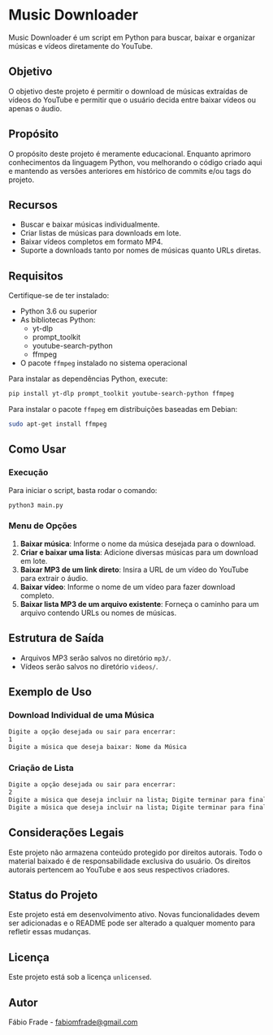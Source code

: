 # Music Downloader

Music Downloader é um script em Python para buscar, baixar e organizar músicas e vídeos diretamente do YouTube.

## Objetivo

O objetivo deste projeto é permitir o download de músicas extraídas de vídeos do YouTube e permitir que o usuário 
decida entre baixar vídeos ou apenas o áudio.

## Propósito

O propósito deste projeto é meramente educacional. Enquanto aprimoro conhecimentos da linguagem Python, vou melhorando o código criado aqui e mantendo as versões anteriores em histórico de commits e/ou tags do projeto.

## Recursos

- Buscar e baixar músicas individualmente.
- Criar listas de músicas para downloads em lote.
- Baixar vídeos completos em formato MP4.
- Suporte a downloads tanto por nomes de músicas quanto URLs diretas.

## Requisitos

Certifique-se de ter instalado:

- Python 3.6 ou superior
- As bibliotecas Python:
  - yt-dlp
  - prompt_toolkit
  - youtube-search-python
  - ffmpeg
- O pacote `ffmpeg` instalado no sistema operacional

Para instalar as dependências Python, execute:

```bash
pip install yt-dlp prompt_toolkit youtube-search-python ffmpeg
```

Para instalar o pacote `ffmpeg` em distribuições baseadas em Debian:

```bash
sudo apt-get install ffmpeg
```

## Como Usar

### Execução

Para iniciar o script, basta rodar o comando:

```bash
python3 main.py
```

### Menu de Opções

1. **Baixar música**: Informe o nome da música desejada para o download.
2. **Criar e baixar uma lista**: Adicione diversas músicas para um download em lote.
3. **Baixar MP3 de um link direto**: Insira a URL de um vídeo do YouTube para extrair o áudio.
4. **Baixar vídeo**: Informe o nome de um vídeo para fazer download completo.
5. **Baixar lista MP3 de um arquivo existente**: Forneça o caminho para um arquivo contendo URLs ou nomes de músicas.

## Estrutura de Saída

- Arquivos MP3 serão salvos no diretório `mp3/`.
- Vídeos serão salvos no diretório `videos/`.

## Exemplo de Uso

### Download Individual de uma Música

```bash
Digite a opção desejada ou sair para encerrar:
1
Digite a música que deseja baixar: Nome da Música
```

### Criação de Lista

```bash
Digite a opção desejada ou sair para encerrar:
2
Digite a música que deseja incluir na lista; Digite terminar para finalizar: Música 1
Digite a música que deseja incluir na lista; Digite terminar para finalizar: terminar
```

## Considerações Legais

Este projeto não armazena conteúdo protegido por direitos autorais. Todo o material baixado é de responsabilidade exclusiva do usuário. Os direitos autorais pertencem ao YouTube e aos seus respectivos criadores.

## Status do Projeto

Este projeto está em desenvolvimento ativo. Novas funcionalidades devem ser adicionadas e o README pode ser alterado a qualquer momento para refletir essas mudanças.

## Licença

Este projeto está sob a licença `unlicensed`.

## Autor

Fábio Frade - [fabiomfrade@gmail.com](mailto:fabiomfrade@gmail.com)


